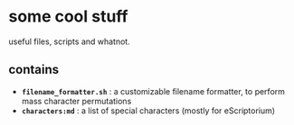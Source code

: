 # some cool stuff

useful files, scripts and whatnot.

## contains
- **`filename_formatter.sh`** : a customizable filename formatter, to perform mass
  character permutations
- **`characters:md`** : a list of special characters (mostly for eScriptorium)
